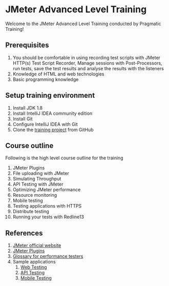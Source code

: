 # JMeter Advanced Level Training
Welcome to the JMeter Advanced Level Training conducted by Pragmatic Training!

## Prerequisites

1. You should be comfortable in using recording test scripts with JMeter HTTP(s) Test Script Recorder, Manage sessions
   with Post-Processors, run tests, save the test results and analyse the results with the listeners
2. Knowledge of HTML and web technologies
3. Basic programming knowledge

## Setup training environment
1. Install JDK 1.8
2. Install IntelliJ IDEA community edition
3. Install Git
4. Configure IntelliJ IDEA with Git
5. Clone the [training project](https://github.com/pragmatictesters/Pragmatic-Learning-JMeter-May-2021.git) from GitHub


## Course outline
Following is the high level course outline for the training
1. JMeter Plugins
2. File uploading with JMeter
3. Simulating Throughput
4. API Testing with JMeter
5. Optimizing JMeter performance
6. Resource monitoring
7. Mobile testing
8. Testing applications with HTTPS
9. Distribute testing
10. Running your tests with Redline13

## References

1. [JMeter official website](https://jmeter.apache.org)
2. [JMeter Plugins](https://jmeter-plugins.org)
3. [Glossary for performance testers](http://pragmatictestlabs.com/2018/05/08/glossary_for_performance_testers/)
4. Sample applications 
    1. [Web Testing](http://hrm.pragmatictestlabs.com)
    2. [API Testing ]()
    3. [Mobile Testing]()


